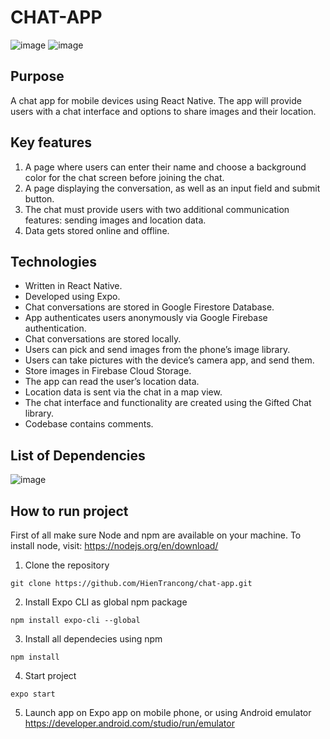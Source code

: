 # CHAT-APP
![image](https://user-images.githubusercontent.com/89924593/198895894-9a49a362-730c-4fca-b085-cddc6384889a.png)
![image](https://user-images.githubusercontent.com/89924593/198895967-7283d6fc-1d6c-4aec-b464-dc1a91432945.png)

## Purpose

A chat app for mobile devices using React Native. The app will
provide users with a chat interface and options to share images and their
location.

## Key features

1. A page where users can enter their name and choose a background color for the chat screen before joining the chat.
2. A page displaying the conversation, as well as an input field and submit button.
3. The chat must provide users with two additional communication features: sending images and location data.
4. Data gets stored online and offline.

## Technologies

- Written in React Native.
- Developed using Expo.
- Chat conversations are stored in Google Firestore Database.
- App authenticates users anonymously via Google Firebase authentication.
- Chat conversations are stored locally.
- Users can pick and send images from the phone’s image library.
- Users can take pictures with the device’s camera app, and send them.
- Store images in Firebase Cloud Storage.
- The app can read the user’s location data.
- Location data is sent via the chat in a map view.
- The chat interface and functionality are created using the Gifted Chat library.
- Codebase contains comments.

## List of Dependencies
![image](https://user-images.githubusercontent.com/89924593/199111836-5a61a315-a3f1-433f-b98e-14df49c3fdcf.png)

## How to run project

First of all make sure Node and npm are available on your machine. To install node, visit:
https://nodejs.org/en/download/

1. Clone the repository

```
git clone https://github.com/HienTrancong/chat-app.git
```

2. Install Expo CLI as global npm package

```
npm install expo-cli --global
```

3. Install all dependecies using npm

```
npm install
```

4. Start project

```
expo start
```

5. Launch app on Expo app on mobile phone, or using Android emulator https://developer.android.com/studio/run/emulator
